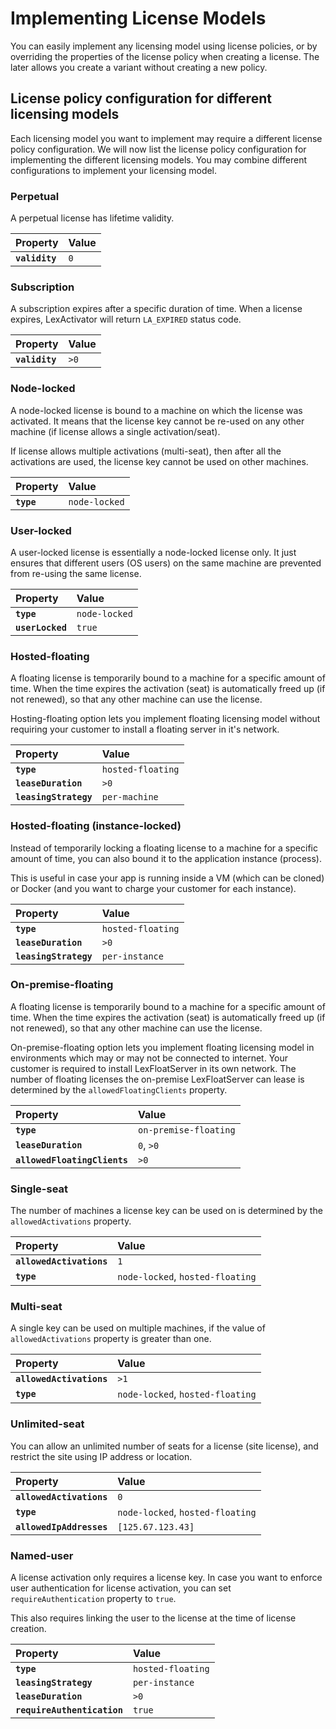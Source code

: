 # Implementing License Models

You can easily implement any licensing model using license policies, or by overriding the properties of the license policy when creating a license. The later allows you create a variant without creating a new policy.

## License policy configuration for different licensing models

Each licensing model you want to implement may require a different license policy configuration. We will now list the license policy configuration for implementing the different licensing models. You may combine different configurations to implement your licensing model.

### Perpetual

A perpetual license has lifetime validity.

| Property | Value |
| :--- | :--- |
| **`validity`** | `0` |

### Subscription

A subscription expires after a specific duration of time. When a license expires, LexActivator will return `LA_EXPIRED` status code.

| Property | Value |
| :--- | :--- |
| **`validity`** | `>0` |

### Node-locked

A node-locked license is bound to a machine on which the license was activated. It means that the license key cannot be re-used on any other machine \(if license allows a single activation/seat\).

If license allows multiple activations \(multi-seat\), then after all the activations are used, the license key cannot be used on other machines.

| Property | Value |
| :--- | :--- |
| **`type`** | `node-locked` |

### User-locked

A user-locked license is essentially a node-locked license only. It just ensures that different users \(OS users\) on the same machine are prevented from re-using the same license. 

| Property | Value |
| :--- | :--- |
| **`type`** | `node-locked` |
| **`userLocked`** | `true` |

### Hosted-floating

A floating license is temporarily bound to a machine for a specific amount of time. When the time expires the activation \(seat\) is automatically freed up \(if not renewed\), so that any other machine can use the license.

Hosting-floating option lets you implement floating licensing model without requiring your customer to install a floating server in it's network.

| Property | Value |
| :--- | :--- |
| **`type`** | `hosted-floating` |
| **`leaseDuration`** | `>0` |
| **`leasingStrategy`** | `per-machine` |

### Hosted-floating \(instance-locked\)

Instead of temporarily locking a floating license to a machine for a specific amount of time, you can also bound it to the application instance \(process\). 

This is useful in case your app is running inside a VM \(which can be cloned\) or Docker \(and you want to charge your customer for each instance\). 

| Property | Value |
| :--- | :--- |
| **`type`** | `hosted-floating` |
| **`leaseDuration`** | `>0` |
| **`leasingStrategy`** | `per-instance` |

### On-premise-floating

A floating license is temporarily bound to a machine for a specific amount of time. When the time expires the activation \(seat\) is automatically freed up \(if not renewed\), so that any other machine can use the license.

On-premise-floating option lets you implement floating licensing model in environments which may or may not be connected to internet. Your customer is required to install LexFloatServer in its own network. The number of floating licenses the on-premise LexFloatServer can lease is determined by the `allowedFloatingClients` property.

| Property | Value |
| :--- | :--- |
| **`type`** | `on-premise-floating` |
| **`leaseDuration`** | `0`, `>0` |
| **`allowedFloatingClients`** | `>0` |

### Single-seat

The number of machines a license key can be used on is determined by the `allowedActivations` property.

| Property | Value |
| :--- | :--- |
| **`allowedActivations`** | `1` |
| **`type`** | `node-locked`, `hosted-floating` |

### Multi-seat

A single key can be used on multiple machines, if the value of `allowedActivations` property is greater than one.

| Property | Value |
| :--- | :--- |
| **`allowedActivations`** | `>1` |
| **`type`** | `node-locked`, `hosted-floating` |

### Unlimited-seat

You can allow an unlimited number of seats for a license \(site license\), and restrict the site using IP address or location.

| Property | Value |
| :--- | :--- |
| **`allowedActivations`** | `0` |
| **`type`** | `node-locked`, `hosted-floating` |
| **`allowedIpAddresses`** | `[125.67.123.43]` |

### Named-user

A license activation only requires a license key. In case you want to enforce user authentication for license activation, you can set `requireAuthentication` property to `true`.

This also requires linking the user to the license at the time of license creation.

| Property | Value |
| :--- | :--- |
| **`type`** | `hosted-floating` |
| **`leasingStrategy`** | `per-instance` |
| **`leaseDuration`** | `>0` |
| **`requireAuthentication`** | `true` |

